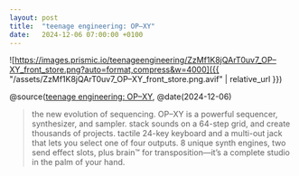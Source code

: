 ```yaml
---
layout: post
title:  "teenage engineering: OP–XY"
date:   2024-12-06 07:00:00 +0100
---
```


![https://images.prismic.io/teenageengineering/ZzMf1K8jQArT0uv7_OP–XY_front_store.png?auto=format,compress&w=4000]({{ "/assets/ZzMf1K8jQArT0uv7_OP–XY_front_store.png.avif" | relative_url }})

@source([teenage engineering: OP–XY](https://teenage.engineering/store/op-xy), @date(2024-12-06)

> the new evolution of sequencing. OP–XY is a powerful sequencer, synthesizer, and sampler. stack sounds on a 64-step grid, and create thousands of projects. tactile 24-key keyboard and a multi-out jack that lets you select one of four outputs. 8 unique synth engines, two send effect slots, plus brain™ for transposition—it’s a complete studio in the palm of your hand.
